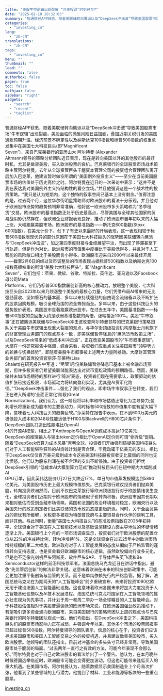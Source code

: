 ```yaml
---
title: "美股牛市逻辑出现裂痕 “弃美投欧”时刻已至?"
date: "2025-02-10 20:32:05"
summary: "智通财经APP获悉，随着美联储转向鹰派以及“DeepSeek冲击波”导致美国股票市场“牛市逻辑”出..."
categories:
  - "investing_cn"
lang:
  - "zh-CN"
translations:
  - "zh-CN"
tags:
  - "investing_cn"
menu: ""
thumbnail: ""
lead: ""
comments: false
authorbox: false
pager: true
toc: false
mathjax: false
sidebar: "right"
widgets:
  - "search"
  - "recent"
  - "taglist"
---
```


智通财经APP获悉，随着美联储转向鹰派以及“DeepSeek冲击波”导致美国股票市场“牛市逻辑”出现裂痕，美股面临的抛售风险日益加剧，叠加近期关税引发的美国通胀预期升温、经济前景不确定性以及纳斯达克100指数和标普500指数的权重愈发集中在美国七大科技巨头(即“Magnificent   
Seven”)，来自巴克莱银行的亚历山大·阿尔特曼 (Alexander   
Altmann)领导的策略分析团队近日表示，现在是转向美国以外的其他股市的最好时机，尤其是做空美股，买入欧洲股票的良机。巴克莱银行的全球股票市场战术策略主管阿尔特曼，去年从全球资管巨头千禧资本管理公司的投资组合管理团队离开后加入巴克莱，他建议暂时做空所谓的“美国例外投资主义”——至少在当前美国股票市场的估值处于历史高位之时。阿尔特曼在近日的一次采访中表示：“这并不是我在表达我对美国例外主义持结构性的看空立场。”并且他强调这是一个战术性的投资策略。“我只是认为短期内，这个独特的叙事空间已基本上没有剩余。”值得注意的是，过去两个月，这位华尔街明星策略师对欧洲股市的看法十分乐观，并且他对于欧洲股市涨势的趋势预判非常准确，他将这一欧洲股市多头策略称为“冬季租赁”交易。欧洲股市的基准指数正处于历史最高点，尽管美国与全球其他国家的贸易战阴影仍然存在，但欧洲企业财报表现良好，推动了欧洲股市自年初以来的大幅上涨，大幅跑赢美股市场。欧洲股市的基准指数——斯托克600指数(Stoxx   
600指数)，在美元计价下，创下了有史以来最好的开局表现，这一表现相较于标普500指数表现优异的部分原因在于美国七大科技巨头的涨势因美联储转向鹰派与“DeepSeek冲击波”，加之第四季度财报与业绩展望平淡，而出现了停滞甚至下行轨迹。但是作为对比，欧洲股市的市值集中度相比于美股低得多，并且对于人工智能的风险敞口相比于美股而言小得多。欧洲股市迎来自2000年以来最佳开局——截至2月6日的经过货币调整后的市场表现占据标普500指数以及纳斯达克100指数高额权重的所谓“美股七大科技巨头”，即“Magnificent   
Seven”，它们包括：苹果、微软、谷歌、特斯拉、英伟达、亚马逊以及Facebook母公司Meta   
Platforms，它们乃标普500指数屡创新高的核心推动力。放眼整个美股，七大科技巨头自2023年以来乃领涨整个美股的最核心力量，它们凭借布局AI带来的无比强劲营收、坚如磐石的基本面、多年以来持续强劲的自由现金流储备以及不断扩张的股票回购规模，吸引全球范围的资金蜂拥而至。多年以来，由于这些科技巨头的强势股价表现，美国股市显著跑赢欧洲股市。在过去五年中，美国基准指数——标普500指数的总回报大约是欧洲基准指数的两倍，涨幅接近100%。美股“牛市叙事”正在被鹰派美联储与DeepSeek冲击波改变阿尔特曼领导的巴克莱银行策略团队关于美股牛市逻辑出现重大裂痕的观点，与华尔街顶级投资机构摩根士丹利旗下的财富管理业务部门的观点基本一致，即美联储暂停降息的“鹰派货币政策立场”，以及DeepSeek带来的“低成本AI冲击波”，正在改变美国股市的“牛市叙事逻辑”。大摩在一份研究报告中强调，综合来看，投资者们应重点关注美国股市“领导势力的轮换与切换趋势”，即随着美股牛市叙事被上述两大力量所撼动。大摩财富管理业务部门的首席投资官丽莎·莎莱特(Lisa   
Shalett)在研究报告中写道：“尽管1月份美联储暂停降息已基本上被金融市场预期，但许多投资者仍希望美联储能表达出对货币宽松政策的预期路径。然而，美联储并未如市场期待的那样进行‘鸽派’表态，投资者们现在需要承认，政策驱动的估值扩张已接近极限，市场驱动力将转向盈利实现，尤其是AI货币化路径。”“DeepSeek冲击事件……强化了我们的观点，即市场牛市叙事正在转变，我们正在进入所谓的‘全面正常化’阶段(Great   
Normalization)。我们认为，这一阶段将以利率和市场估值正常化为主导势力;盈利增长将重新成为股市的主要驱动力，同时标普500指数的市值集中度有望大幅下降，意味着七大科技巨头的趋势疲软。”莎莱特在报告中表示。在不到600万美元的极低投入成本和2048块性能远低于H100与Blackwell的H800芯片条件下，DeepSeek团队打造出性能堪比OpenAI   
o1的开源AI模型，相比之下Anthropic与OpenAI训练成本高达10亿美元，DeepSeek的推理输入与输出token定价相比于OpenAI定价则可谓“骨折级”促销。随着“DeepSeek低算力成本风暴”席卷全球，投资者们开始强烈质疑美国科技巨头们对于人工智能堪称狂热的AI烧钱计划是否合理，毕竟动辄千亿美元的支出，相比于DeepSeek仅仅百万美元级别成本令这些美国科技股投资者无比震惊的同时也无比愤怒，他们认为股东利润在被不合理的支出不断侵蚀。由于投资者们担忧DeepSeek引领的“低成本AI大模型算力范式”推动科技巨头们在短中期内大幅削减AI   
GPU订单，因此英伟达股价1月27日大跌近17%，单日的市值蒸发规模达到5890亿美元，为美国股市历史上最大规模市值损失。巴克莱银行建议投资者们抛弃美股，转向投资欧洲然而，目前不仅巴克莱银行等欧洲顶级投行对于欧股情绪发生变化，全球投资者们近期对于欧洲股市的情绪似乎也转向积极，欧洲股市因其长期以来相对低估而受到金融市场青睐。英国和法国的政治环境相对稳定，欧洲央行以及英国央行的政策制定者们比美联储的货币政策态度更趋鸽派。同时，关于全面贸易战的担忧有所缓解，关税更多被视为特朗普政府与主要贸易合作伙伴的谈判工具，而非其他。与此同时，衡量“美国七大科技巨头”的基准股票指数在2025年初持平，全球资金对于美国在人工智能技术以及基础设施建设方面主导地位的怀疑情绪逐渐上升。美国银行上个月的一项市场调查显示，投资者们对于欧洲股票的配置仓位从22%的净减持比例，转为净增持1%，这是全球资金在过去25年中对欧洲市场增持规模的第二大幅度。欧洲政府对于人工智能发展的态度从偏向于严格监管的谨慎转向支持态度，也是资金看好欧洲股市的核心逻辑，虽然欧股偏向行业多元化，但是也不乏像光刻机巨头阿斯麦、软件巨头SAP、半导体巨头英飞凌和Be   
Semiconductor这样的前沿科技领军者。法国总统马克龙近日在讲话中指出，避免“先监管后创新”的做法非常关键。这意味着欧洲在未来的科技创新政策中，可能会更加注重平衡创新与监管的关系，而不是单纯依赖先行的严格监管。据了解，法国总统马克龙在为期两天的“人工智能峰会”前夕重磅宣布，未来将投资1090亿欧元用于建设法国人工智能基础设施，这也意味着欧洲各国未来将加大力度投资于人工智能基础设施以及AI技术发展进程。法国总统马克龙将国家在人工智能领域的雄心壮志视为优先事项，并计划于周一和周二举办一场全球瞩目的人工智能峰会。对于科技股估值相对于美股普遍偏低的欧洲市场来说，在欧洲各国强劲政策推动下，有望吸引更多资金涌向欧洲股市。来自美国银行的策略师团队上周的观点也与巴克莱银行的阿尔特曼团队观点一致。他们均指出，在DeepSeek冲击之下，美国科技巨头们的股票市场影响力正在减弱，并强调今年以来，其他多个市场的股票回报率已超过标普500指数。阿尔特曼领导的团队表示，信息的核心在于，投资者们应该寻求美国股市和美国人工智能交易之外的投资机遇，并且建议做空美国股市，买入欧洲股票。他领导的团队还指出，目前对冲基金的多头头寸已经非常高，导致美国股市处于脆弱的局面。“过去两年一直行之有效的方法，可能今年表现不会那么好。”阿尔特曼也对于自己对欧洲股市的看法给出了一个警告。他认为，在本月晚些时候德国选举临近时，欧洲股市可能会变得更加波动，但这也可能带来逢低买入的重大机遇。在美国市场，阿尔特曼认为，随着数据显示美国制造业上个月首次扩张，他看到了某些领域的上行潜力。他提到了材料、工业和能源等板块的一些重点股票。

[investing_cn](https://cn.investing.com/news/stock-market-news/article-2664334)
